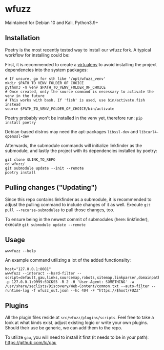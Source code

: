 # wfuzz

Maintained for Debian 10 and Kali, Python3.9+

## Installation

Poetry is the most recently tested way to install our wfuzz fork. A typical workflow for installing could be:

First, it is recommended to create a [virtualenv](https://docs.python.org/3/library/venv.html) to avoid installing the project dependencies into the system packages:
```
# If unsure, go for sth like '/opt/wfuzz_venv'
mkdir $PATH_TO_VENV_FOLDER_OF_CHOICE
python3 -m venv $PATH_TO_VENV_FOLDER_OF_CHOICE
# Once created, only the source command is necessary to activate the venv in the future
# This works with bash. If 'fish' is used, use bin/activate.fish instead
source $PATH_TO_VENV_FOLDER_OF_CHOICE/bin/activate
```

Poetry probably won't be installed in the venv yet, therefore run:
`pip install poetry`

Debian-based distros may need the apt-packages `libssl-dev` and `libcurl4-openssl-dev`

Afterwards, the submodule commands will initialize linkfinder as the submodule, and lastly the project with its dependencies installed by poetry:
```
git clone $LINK_TO_REPO
cd wfuzz/
git submodule update --init --remote
poetry install
```


## Pulling changes ("Updating")
Since this repo contains linkfinder as a submodule, it is recommended to adjust the pulling command to include changes of it as well. Execute
`git pull --recurse-submodules` to pull those changes, too.

To ensure being in the newest commit of submodules (here: linkfinder), execute `git submodule update --remote`

## Usage

`wwwfuzz --help`

An example command utilizing a lot of the added functionality:
```
host="127.0.0.1:8081"
wwwfuzz --interact --hard-filter --script=default,gau,links,sourcemap,robots,sitemap,linkparser,domainpath -p 127.0.0.1:9999:SOCKS5 -R 2 -H 'User-Agent: SOMETHING' -w /usr/share/seclists/Discovery/Web-Content/common.txt --auto-filter --runtime-log -f wfuzz_out.json --hc 404 -F "https://$host/FUZZ"`
```

## Plugins

All the plugin files reside at `src/wfuzz/plugins/scripts`. Feel free to take a look at what kinds exist, adjust existing logic or write your own plugins. Should their use be generic, we can add them to the repo.

To utilize `gau`, you will need to install it first (it needs to be in your path): <https://github.com/lc/gau>